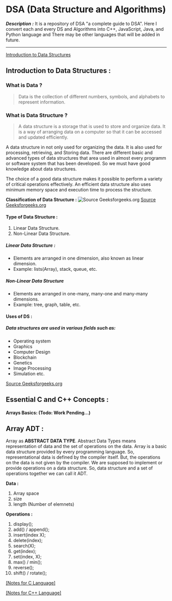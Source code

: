 # DSA (Data Structure and Algorithms)
***Description :*** 
It is a repository of DSA "a complete guide to DSA". Here I convert each and every DS and Algorithms into C++, JavaScript, Java, and Python language and There may be other languages that will be added in future.

---


[Introduction to Data Structures](#introduction-to-data-structures)


## Introduction to Data Structures :
### What is Data ?

> Data is the collection of different numbers, symbols, and alphabets to represent information.

### What is Data Structure ?
> A data structure is a storage that is used to store and organize data. It is a way of arranging data on a computer so that it can be accessed and updated efficiently.

A data structure in not only used for organizing the data. It is also used for processing, retrieving, and Storing data. There are different basic and advanced types of data structures that area used in almost every programm or software system that has been developed. So we must have good knowledge about data structures.

The choice of a good data structure makes it possible to perform a variety of critical operations effectively. An efficient data structure also uses minimum memory space and execution time to process the structure.

**Classification of Data Structure :**
![Source Geeksforgeeks.org](https://media.geeksforgeeks.org/wp-content/uploads/20220520182504/ClassificationofDataStructure-660x347.jpg)
[Source Geeksforgeeks.org](https://www.geeksforgeeks.org/data-structures/)

#### Type of Data Structure :
1. Linear Data Structure.
2. Non-Linear Data Structure.

##### Linear Data Structure :
- Elements are arranged in one dimension, also known as linear dimension.
- Example: lists(Array), stack, queue, etc.

##### Non-Linear Data Structure

- Elements are arranged in one-many, many-one and many-many dimensions.
- Example: tree, graph, table, etc.

#### Uses of DS :

##### Data structures are used in various fields such as:

- Operating system
- Graphics
- Computer Design
- Blockchain
- Genetics
- Image Processing
- Simulation etc.

[Source Geeksforgeeks.org](https://www.geeksforgeeks.org/introduction-to-data-structures/?ref=lbp)


## Essential C and C++ Concepts :

#### Arrays Basics: (Todo: Work Pending...)

## Array ADT :

Array as **ABSTRACT DATA TYPE**. Abstract Data Types means representation of data and the set of operations on the data. Array is a basic data structure provided by every programming language. So, representational data is defined by the compiler itself. But, the operations on the data is not given by the compiler. We are supposed to implement or provide operations on a data structure.
So, data structure and a set of operations together we can call it ADT.

**Data :**
1. Array space
2. size
3. length (Number of elemnets)

**Operations :**
1. display();
2. add() / append();
3. insert(index X);
4. delete(index);
5. search(X);
6. get(index);
7. set(index, X);
8. max() / min();
9. reverse();
10. shift() / rotate();

[[Notes for C Language]](./01_Array_ADT/01-Array_ADT-in-C-Lang.md)

[[Notes for C++ Language]](./01_Array_ADT/01-Array_ADT-in-CPP-Lang.md)



